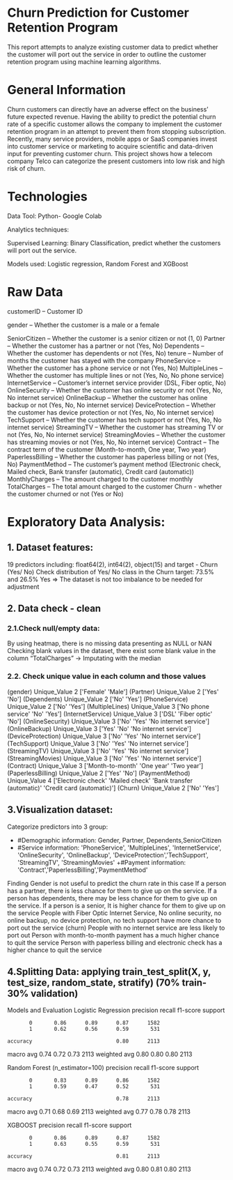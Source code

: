 # Churn Prediction for Customer Retention Program

This report attempts to analyze existing customer data to predict whether the customer will port out the service in order to outline the customer retention program using machine learning algorithms.

# General Information
Churn customers can directly have an adverse effect on the business’ future expected revenue. Having the ability to predict the potential churn rate of a specific customer allows the company to implement the customer retention program in an attempt to prevent them from stopping subscription. 
Recently, many service providers, mobile apps or SaaS companies invest into customer service or marketing to acquire scientific and data-driven input for preventing customer churn. This project shows how a telecom company Telco can categorize the present customers into low risk and high risk of churn.

# Technologies
Data Tool: Python- Google Colab

Analytics techniques:

Supervised Learning: Binary Classification, predict whether the customers will port out the service.

Models used: Logistic regression, Random Forest and XGBoost

# Raw Data 
customerID – Customer ID

gender – Whether the customer is a male or a female

SeniorCitizen – Whether the customer is a senior citizen or not (1, 0)
Partner – Whether the customer has a partner or not (Yes, No)
Dependents – Whether the customer has dependents or not (Yes, No)
tenure – Number of months the customer has stayed with the company
PhoneService – Whether the customer has a phone service or not (Yes, No)
MultipleLines – Whether the customer has multiple lines or not (Yes, No, No phone service)
InternetService – Customer’s internet service provider (DSL, Fiber optic, No)
OnlineSecurity – Whether the customer has online security or not (Yes, No, No internet service)
OnlineBackup – Whether the customer has online backup or not (Yes, No, No internet service)
DeviceProtection – Whether the customer has device protection or not (Yes, No, No internet service)
TechSupport – Whether the customer has tech support or not (Yes, No, No internet service)
StreamingTV – Whether the customer has streaming TV or not (Yes, No, No internet service)
StreamingMovies – Whether the customer has streaming movies or not (Yes, No, No internet service)
Contract – The contract term of the customer (Month-to-month, One year, Two year)
PaperlessBilling – Whether the customer has paperless billing or not (Yes, No)
PaymentMethod – The customer’s payment method (Electronic check, Mailed check, Bank transfer (automatic), Credit card (automatic))
MonthlyCharges – The amount charged to the customer monthly
TotalCharges – The total amount charged to the customer
Churn - whether the customer churned or not (Yes or No)

# Exploratory Data Analysis:
## 1. Dataset features: 
19 predictors including: float64(2), int64(2), object(15) and target - Churn (Yes/ No)
Check distribution of Yes/ No class in the Churn target: 73.5% and 26.5% Yes
=> The dataset is not too imbalance to be needed for adjustment




## 2. Data check - clean 

### 2.1.Check null/empty data:
By using heatmap, there is no missing data presenting as NULL or NAN 
Checking blank values in the dataset, there exist some blank value in the column “TotalCharges” -> Imputating with the median

### 2.2. Check unique value in each column and those values
(gender) Unique_Value 2 ['Female' 'Male']
(Partner) Unique_Value 2 ['Yes' 'No']
(Dependents) Unique_Value 2 ['No' 'Yes']
(PhoneService) Unique_Value 2 ['No' 'Yes']
(MultipleLines) Unique_Value 3 ['No phone service' 'No' 'Yes']
(InternetService) Unique_Value 3 ['DSL' 'Fiber optic' 'No']
(OnlineSecurity) Unique_Value 3 ['No' 'Yes' 'No internet service']
(OnlineBackup) Unique_Value 3 ['Yes' 'No' 'No internet service']
(DeviceProtection) Unique_Value 3 ['No' 'Yes' 'No internet service']
(TechSupport) Unique_Value 3 ['No' 'Yes' 'No internet service']
(StreamingTV) Unique_Value 3 ['No' 'Yes' 'No internet service']
(StreamingMovies) Unique_Value 3 ['No' 'Yes' 'No internet service']
(Contract) Unique_Value 3 ['Month-to-month' 'One year' 'Two year']
(PaperlessBilling) Unique_Value 2 ['Yes' 'No']
(PaymentMethod) Unique_Value 4 ['Electronic check' 'Mailed check' 'Bank transfer (automatic)'
 'Credit card (automatic)']
(Churn) Unique_Value 2 ['No' 'Yes']

## 3.Visualization dataset:
Categorize predictors into 3 group: 
+ #Demographic information: Gender, Partner, Dependents,SeniorCitizen
+ #Service information: 'PhoneService', 'MultipleLines', 'InternetService', 'OnlineSecurity',  'OnlineBackup', 'DeviceProtection','TechSupport', 'StreamingTV', 'StreamingMovies'
+#Payment information: 'Contract','PaperlessBilling','PaymentMethod'

Finding
Gender is not useful to predict the churn rate in this case
If a person has a partner, there is less chance for them to give up on the service.
If a person has dependents, there may be less chance for them to give up on the service.
If a person is a senior, It is higher chance for them to give up on the service
People with Fiber Optic Internet Service, No online security, no online backup, no device protection, no tech support have more chance to port out the service (churn)
People with no internet service are less likely to port out
Person with month-to-month payment has a much higher chance to quit the service
Person with paperless billing and electronic check has a higher chance to quit the service


## 4.Splitting Data: applying train_test_split(X, y, test_size, random_state, stratify) (70% train- 30% validation)

Models and Evaluation
Logistic Regression
   precision    recall  f1-score   support

           0       0.86      0.89      0.87      1582
           1       0.62      0.56      0.59       531

    accuracy                           0.80      2113
   macro avg       0.74      0.72      0.73      2113
weighted avg       0.80      0.80      0.80      2113



Random Forest (n_estimator=100)
precision    recall  f1-score   support

           0       0.83      0.89      0.86      1582
           1       0.59      0.47      0.52       531

    accuracy                           0.78      2113
   macro avg       0.71      0.68      0.69      2113
weighted avg       0.77      0.78      0.78      2113




XGBOOST
precision    recall  f1-score   support

           0       0.86      0.89      0.87      1582
           1       0.63      0.55      0.59       531

    accuracy                           0.81      2113
   macro avg       0.74      0.72      0.73      2113
weighted avg       0.80      0.81      0.80      2113



 
 


 


